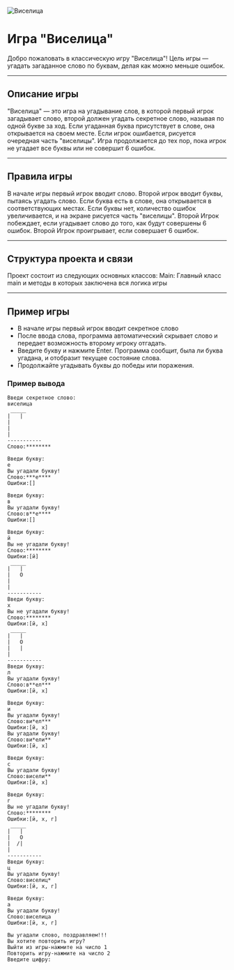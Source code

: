 ![Виселица](https://habrastorage.org/r/w1560/getpro/habr/upload_files/0f0/635/ef0/0f0635ef059d85640d8e4d9e8f72eacf.png)

# Игра "Виселица"
Добро пожаловать в классическую игру "Виселица"! Цель игры — угадать загаданное слово по буквам, делая как можно меньше ошибок.

---

## Описание игры
"Виселица" — это игра на угадывание слов, в которой первый игрок загадывает слово, второй должен угадать секретное слово, называя по одной букве за ход. Если угаданная буква присутствует в слове, она открывается на своем месте. Если игрок ошибается, рисуется очередная часть "виселицы". Игра продолжается до тех пор, пока игрок не угадает все буквы или не совершит 6 ошибок.

---

## Правила игры
В начале игры первый игрок вводит слово.
Второй игрок вводит буквы, пытаясь угадать слово.
Если буква есть в слове, она открывается в соответствующих местах.
Если буквы нет, количество ошибок увеличивается, и на экране рисуется часть "виселицы".
Второй Игрок побеждает, если угадывает слово до того, как будут совершены 6 ошибок.
Второй Игрок проигрывает, если совершает 6 ошибок.

---

## Структура проекта и связи
Проект состоит из следующих основных классов:
Main: Главный класс main и методы в которых заключена вся логика игры

---

## Пример игры
* В начале игры первый игрок вводит секретное слово
* После ввода слова, программа автоматический скрывает слово и передает возможность второму игроку отгадать.
* Введите букву и нажмите Enter. Программа сообщит, была ли буква угадана, и отобразит текущее состояние слова.
* Продолжайте угадывать буквы до победы или поражения.

### Пример вывода

```
Введи секретное слово:
виселица
 _____
|   |
|   
|   
|
-----------
Слово:********

Введи букву:
е
Вы угадали букву!
Слово:***е****
Ошибки:[]

Введи букву:
в
Вы угадали букву!
Слово:в**е****
Ошибки:[]

Введи букву:
й
Вы не угадали букву!
Слово:********
Ошибки:[й]
 _____
|   |
|   O
|   
|
-----------
Введи букву:
х
Вы не угадали букву!
Слово:********
Ошибки:[й, х]
 _____
|   |
|   O
|   |
|
-----------
Введи букву:
л
Вы угадали букву!
Слово:в**ел***
Ошибки:[й, х]

Введи букву:
и
Вы угадали букву!
Слово:ви*ел***
Ошибки:[й, х]
Вы угадали букву!
Слово:ви*ели**
Ошибки:[й, х]

Введи букву:
с
Вы угадали букву!
Слово:висели**
Ошибки:[й, х]

Введи букву:
г
Вы не угадали букву!
Слово:********
Ошибки:[й, х, г]
 _____
|   |
|   O
|  /|
|
-----------
Введи букву:
ц
Вы угадали букву!
Слово:виселиц*
Ошибки:[й, х, г]

Введи букву:
а
Вы угадали букву!
Слово:виселица
Ошибки:[й, х, г]

Вы угадали слово, поздравляем!!!
Вы хотите повторить игру?
Выйти из игры-нажмите на число 1
Повторить игру-нажмите на число 2
Введите цифру: